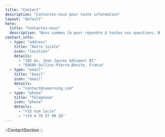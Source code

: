```yaml
---
title: "Contact"
description: "Contactez-nous pour toute information"
layout: "default"
hero:
  title: "Contactez-nous"
  description: "Nous sommes là pour répondre à toutes vos questions. N'hésitez pas à nous contacter par le moyen qui vous convient le mieux."
contact_info:
  - type: "address"
    title: "Notre locale"
    icon: "location"
    details:
      - "105 Av. Jean Jaurès bâtiment B1"
      - "69600 Oullins-Pierre-Bénite, France"
  - type: "email"
    title: "Email"
    icon: "email"
    details:
      - "contact@numorning.com"
  - type: "phone"
    title: "Téléphone"
    icon: "phone"
    details:
      - "+33 num lucie"
      - "+33 4 78 57 90 28"
---
```


::ContactSection
::